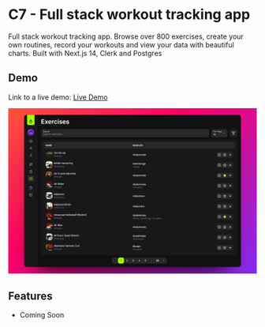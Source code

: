 # C7 - Full stack workout tracking app

Full stack workout tracking app. Browse over 800 exercises, create your own routines, record your workouts and view your data with beautiful charts. Built with Next.js 14, Clerk and Postgres

## Demo

Link to a live demo: [Live Demo](https://c7.app)

![Demo Image](./public/images/screenshots/ss_exercise.webp)

## Features

- Coming Soon


